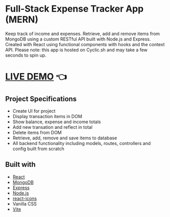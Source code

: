 # Full-Stack Expense Tracker App (MERN)

Keep track of income and expenses. Retrieve, add and remove items from MongoDB using a custom RESTful API built with Node.js and Express. Created with React using functional components with hooks and the context API. Please note: this app is hosted on Cyclic.sh and may take a few seconds to spin up.

# [LIVE DEMO](https://dark-beret-fawn.cyclic.app/) :point_left:

## Project Specifications

- Create UI for project
- Display transaction items in DOM
- Show balance, expense and income totals
- Add new transation and reflect in total
- Delete items from DOM
- Retrieve, add, remove and save items to database
- All backend functionality including models, routes, controllers and config built from scratch

## Built with

- [React](https://reactjs.org/)
- [MongoDB](https://www.mongodb.com/)
- [Express](https://expressjs.com/)
- [Node.js](https://nodejs.org/en/)
- [react-icons](https://www.npmjs.com/package/react-icons)
- Vanilla CSS
- [Vite](https://vitejs.dev/)
